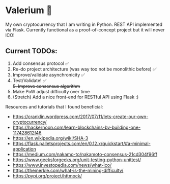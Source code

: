 # Valerium :milky_way:
My own cryptocurrency that I am writing in Python. REST API implemented via Flask. Currently functional as a proof-of-concept project but it will never ICO!

## Current TODOs:
1. Add consensus protocol :white_check_mark:
2. Re-do project architecture (was way too not be monolithic before) :white_check_mark:
3. Improve/validate asynchronicity :white_check_mark:
4. Test/Validate! :white_check_mark:  
~~5. Improve consensus algorithm~~
6. Make PoW adjust difficulty over time
7. (Stretch) Add a nice front-end for RESTful API using Flask :)

Resources and tutorials that I found beneficial: 
* https://cranklin.wordpress.com/2017/07/11/lets-create-our-own-cryptocurrency/
* https://hackernoon.com/learn-blockchains-by-building-one-117428612f46
* https://en.wikipedia.org/wiki/SHA-3
* https://flask.palletsprojects.com/en/0.12.x/quickstart/#a-minimal-application
* https://medium.com/nakamo-to/nakamoto-consensus-21cd304f96ff
* https://www.geeksforgeeks.org/unit-testing-python-unittest/
* https://www.investopedia.com/news/what-ico/
* https://themerkle.com/what-is-the-mining-difficulty/
* https://pypi.org/project/httmock/
